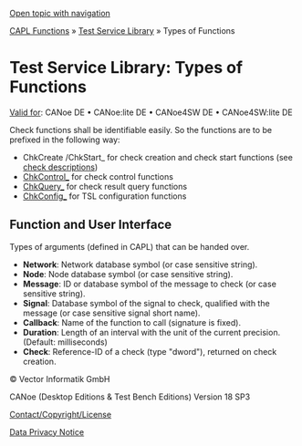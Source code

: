 [Open topic with navigation](../../../../CANoeDEFamily.htm#Topics/CAPLFunctions/Test/CAPLfunctionsTSLFunctionTypes.md)

[CAPL Functions](../CAPLfunctions.md) » [Test Service Library](CAPLfunctionsTSLOverview.md) » Types of Functions

# Test Service Library: Types of Functions

[Valid for](../../Shared/FeatureAvailability.md):  CANoe DE • CANoe:lite DE • CANoe4SW DE • CANoe4SW:lite DE

Check functions shall be identifiable easily. So the functions are to be prefixed in the following way:

- ChkCreate /ChkStart_ for check creation and check start functions (see [check descriptions](../../TestCommands/CheckDescriptions.md))
- [ChkControl_](CAPLfunctionsTSLCheckControlCommands.md) for check control functions
- [ChkQuery_](CAPLfunctionsTSLStatusReportFunctions.md) for check result query functions
- [ChkConfig_](CAPLfunctionsTSLConfigurationFunctions.md) for TSL configuration functions

## Function and User Interface

Types of arguments (defined in CAPL) that can be handed over.

- **Network**: Network database symbol (or case sensitive string).
- **Node**: Node database symbol (or case sensitive string).
- **Message**: ID or database symbol of the message to check (or case sensitive string).
- **Signal**: Database symbol of the signal to check, qualified with the message (or case sensitive signal short name).
- **Callback**: Name of the function to call (signature is fixed).
- **Duration**: Length of an interval with the unit of the current precision. (Default: milliseconds)
- **Check**: Reference-ID of a check (type "dword"), returned on check creation.

© Vector Informatik GmbH

CANoe (Desktop Editions & Test Bench Editions) Version 18 SP3

[Contact/Copyright/License](../../Shared/ContactCopyrightLicense.md)

[Data Privacy Notice](https://www.vector.com/int/en/company/get-info/privacy-policy/)